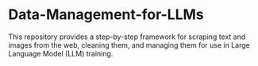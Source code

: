 # Data-Management-for-LLMs
This repository provides a step-by-step framework for scraping text and images from the web, cleaning them, and managing them for use in Large Language Model (LLM) training.
